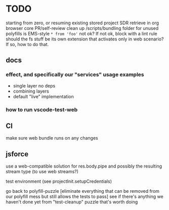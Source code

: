 # TODO

starting from zero, or resuming existing stored project
SDR retrieve in org browser
core PR/self-review
clean up /scripts/bundling folder for unused polyfills
is EMS-style `* from 'foo'` not ok? If not ok, block with a lint rule
should the fs stuff be its own extension that activates only in web scenario? If so, how to do that.

## docs

### effect, and specifically our "services" usage examples

- single layer no deps
- combining layers
- default "live" implementation

### how to run vscode-test-web

## CI

make sure web bundle runs on any changes

## jsforce

use a web-compatible solution for res.body.pipe and possibly the resulting stream type (to use web streams?)

test environment (see projectInit.setupCredentials)

go back to polyfill-puzzle [eliminate everything that can be removed from our polyfill mess but still allows the tests to pass]
see if there's anything we haven't done yet from "test-cleanup" puzzle that's worth doing
